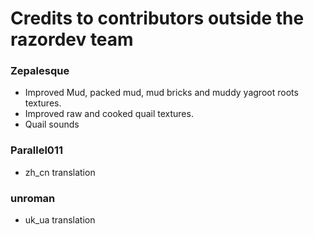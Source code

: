 # Credits to contributors outside the razordev team 

### Zepalesque
- Improved Mud, packed mud, mud bricks and muddy yagroot roots textures.
- Improved raw and cooked quail textures.
- Quail sounds

### Parallel011
- zh_cn translation

### unroman
- uk_ua translation
